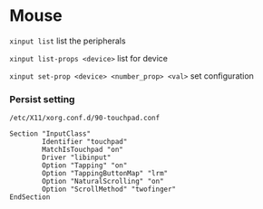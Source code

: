 # Mouse

`xinput list` list the peripherals

`xinput list-props <device>` list for device

`xinput set-prop <device> <number_prop> <val>` set configuration


### Persist setting
```
/etc/X11/xorg.conf.d/90-touchpad.conf

Section "InputClass"
        Identifier "touchpad"
        MatchIsTouchpad "on"
        Driver "libinput"
        Option "Tapping" "on"
        Option "TappingButtonMap" "lrm"
        Option "NaturalScrolling" "on"
        Option "ScrollMethod" "twofinger"
EndSection

```
